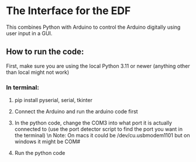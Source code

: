 # The Interface for the EDF

This combines Python with Arduino to control the Arduino digitally using user input in a GUI. 

## How to run the code:
First, make sure you are using the local Python 3.11 or newer (anything other than local might not work)

### In terminal:
1. pip install pyserial, serial, tkinter

2. Connect the Arduino and run the arduino code first
3. In the python code, change the COM3 into what port it is actually connected to (use the port detector script to find the port you want in the terminal) \n
     Note: On macs it could be /dev/cu.usbmodem1101 but on windows it might be COM#
5. Run the python code
